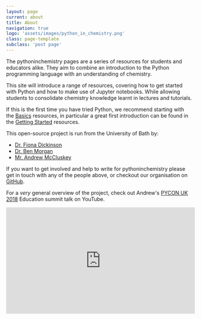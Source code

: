 ```yaml
---
layout: page
current: about
title: About
navigation: true
logo: 'assets/images/python_in_chemistry.png'
class: page-template
subclass: 'post page'
---
```


The pythoninchemistry pages are a series of resources for students and educators alike. They aim to combine an introduction to the Python programming language with an understanding of chemistry.

This site will introduce a range of resources, covering how to get started with Python and how to make use of Jupyter notebooks. While allowing students to consolidate chemistry knowledge learnt in lectures and tutorials.

If this is the first time you have tried Python, we recommend starting with the [Basics](/tag/basics/) resources, in particular a great first introduction can be found in the [Getting Started](/getting-started) resources.

This open-source project is run from the University of Bath by:

- [Dr. Fiona Dickinson](http://www.bath.ac.uk/chemistry/contacts/academics/fiona-dickinson/)
- [Dr. Ben Morgan](http://www.analysisandsynthesis.com/)
- [Mr. Andrew McCluskey](http://people.bath.ac.uk/arm61)

If you want to get involved and help to write for pythoninchemistry please get in touch with any of the people above, or checkout our organisation on [GitHub](https://github.com/pythoninchemistry).

For a *very* general overview of the project, check out Andrew's [PYCON UK 2018](https://2018.pyconuk.org/) Education summit talk on YouTube.

<iframe width="512" height="288" src="https://www.youtube.com/embed/DcLzpfCJkBA?" frameborder="0" allow="encrypted-media" allowfullscreen></iframe>
